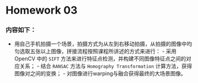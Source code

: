 # Homework 03

### 内容如下：
- 用⾃⼰⼿机拍摄⼀个场景，拍摄⽅式为从左到右移动拍摄，从拍摄的图像中均匀选取五张以上图像，拼接流程按照课程所讲述的⽅式来进⾏：
          - 采⽤ OpenCV 中的 `SIFT` ⽅法来进⾏特征点检测，并构建不同图像特征点之间的对应关系；
          - 结合 `RANSAC` ⽅法与 `Homography Transformation` 计算⽅法，获得图像对之间的变换；
          - 对图像进⾏warping与融合获得最终的⼤场景图像。
